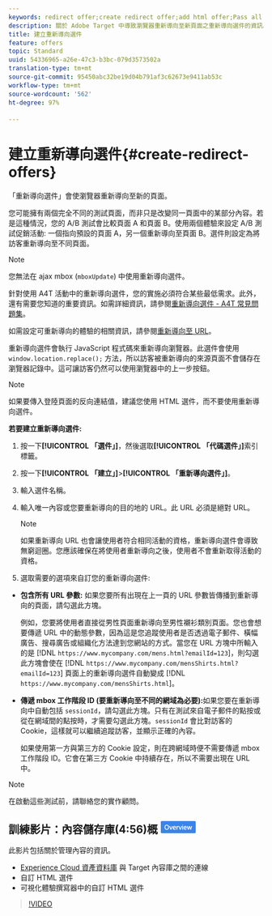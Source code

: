 ```yaml
---
keywords: redirect offer;create redirect offer;add html offer;Pass all URL parameters in redirect;Pass mboxSessionId in redirect (only needed when the redirect is going to a different domain)
description: 關於 Adobe Target 中導致瀏覽器重新導向至新頁面之重新導向選件的資訊。
title: 建立重新導向選件
feature: offers
topic: Standard
uuid: 54336965-a26e-47c3-b3bc-079d3573502a
translation-type: tm+mt
source-git-commit: 95450abc32be19d04b791af3c62673e9411ab53c
workflow-type: tm+mt
source-wordcount: '562'
ht-degree: 97%

---
```



# 建立重新導向選件{#create-redirect-offers}

「重新導向選件」會使瀏覽器重新導向至新的頁面。

您可能擁有兩個完全不同的測試頁面，而非只是改變同一頁面中的某部分內容。若是這種情況，您的 A/B 測試會比較頁面 A 和頁面 B。使用兩個體驗來設定 A/B 測試促銷活動: 一個指向預設的頁面 A，另一個重新導向至頁面 B。選件則設定為將訪客重新導向至不同頁面。

>[!NOTE]
>
>您無法在 ajax mbox (`mboxUpdate`) 中使用重新導向選件。
>
>針對使用 A4T 活動中的重新導向選件，您的實施必須符合某些最低需求。此外，還有需要您知道的重要資訊。如需詳細資訊，請參閱[重新導向選件 - A4T 常見問題集](/help/c-integrating-target-with-mac/a4t/r-a4t-faq/a4t-faq-redirect-offers.md#concept_21BF213F10E1414A9DCD4A98AF207905)。

如需設定可重新導向的體驗的相關資訊，請參閱[重新導向至 URL](/help/c-experiences/c-visual-experience-composer/redirect-offer.md#task_9578678D42784F5EB9638F8AC8C911FA)。

重新導向選件會執行 JavaScript 程式碼來重新導向瀏覽器。此選件會使用 `window.location.replace();` 方法，所以訪客被重新導向的來源頁面不會儲存在瀏覽器記錄中。這可讓訪客仍然可以使用瀏覽器中的上一步按鈕。

>[!NOTE]
>
>如果要傳入登陸頁面的反向連結值，建議您使用 HTML 選件，而不要使用重新導向選件。

**若要建立重新導向選件:**

1. 按一下&#x200B;**[!UICONTROL 「選件」]**，然後選取&#x200B;**[!UICONTROL 「代碼選件」]**&#x200B;索引標籤。
1. 按一下&#x200B;**[!UICONTROL 「建立」]**>**[!UICONTROL 「重新導向選件」]**。
1. 輸入選件名稱。
1. 輸入唯一內容或您要重新導向的目的地的 URL。此 URL 必須是絕對 URL。

   >[!NOTE]
   >
   >如果重新導向 URL 也會讓使用者符合相同活動的資格，重新導向選件會導致無窮迴圈。您應該確保在將使用者重新導向之後，使用者不會重新取得活動的資格。

1. 選取需要的選項來自訂您的重新導向選件:

* **包含所有 URL 參數:** 如果您要所有出現在上一頁的 URL 參數皆傳播到重新導向的頁面，請勾選此方塊。

   例如，您要將使用者直接從男性頁面重新導向至男性襯衫類別頁面。您也會想要傳遞 URL 中的動態參數，因為這是您追蹤使用者是否透過電子郵件、橫幅廣告、搜尋廣告或組織化方法達到您網站的方式。當您在 URL 方塊中所輸入的是 [!DNL `https://www.mycompany.com/mens.html?emailId=123`]，則勾選此方塊會使在 [!DNL `https://www.mycompany.com/mensShirts.html?emailId=123`] 頁面上的重新導向選件自動變成 [!DNL `https://www.mycompany.com/mensShirts.html`]。

* **傳遞 mbox 工作階段 ID (要重新導向至不同的網域為必要):**&#x200B;如果您要在重新導向中自動包括 `sessionId`，請勾選此方塊。只有在測試來自電子郵件的點按或從在網域間的點按時，才需要勾選此方塊。`sessionId` 會比對訪客的 Cookie，這樣就可以繼續追蹤訪客，並顯示正確的內容。

   如果使用第一方與第三方的 Cookie 設定，則在跨網域時便不需要傳遞 mbox 工作階段 ID。它會在第三方 Cookie 中持續存在，所以不需要出現在 URL 中。

>[!NOTE]
>
>在啟動這些測試前，請聯絡您的實作顧問。

## 訓練影片：內容儲存庫(4:56)概 ![述徽章](/help/assets/overview.png)

此影片包括關於管理內容的資訊。

* [Experience Cloud 資產資料庫](https://docs.adobe.com/content/help/en/core-services/interface/assets/creative-cloud.html) 與 Target 內容庫之間的連線
* 自訂 HTML 選件
* 可視化體驗撰寫器中的自訂 HTML 選件

>[!VIDEO](https://video.tv.adobe.com/v/17387)

